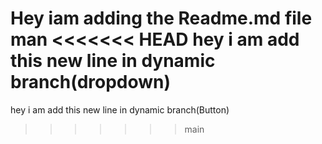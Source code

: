 Hey iam adding the Readme.md file man
<<<<<<< HEAD
hey i am add this new line in dynamic branch(dropdown)
=======
hey i am add this new line in dynamic branch(Button)
>>>>>>> main
